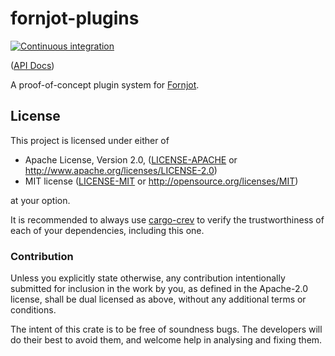 # fornjot-plugins

[![Continuous integration](https://github.com/Michael-F-Bryan/fornjot-plugins/workflows/Continuous%20integration/badge.svg?branch=master)](https://github.com/Michael-F-Bryan/fornjot-plugins/actions)

([API Docs])

A proof-of-concept plugin system for [Fornjot][fornjot].

## License

This project is licensed under either of

 * Apache License, Version 2.0, ([LICENSE-APACHE](LICENSE-APACHE.md) or
   http://www.apache.org/licenses/LICENSE-2.0)
 * MIT license ([LICENSE-MIT](LICENSE-MIT.md) or
   http://opensource.org/licenses/MIT)

at your option.

It is recommended to always use [cargo-crev][crev] to verify the
trustworthiness of each of your dependencies, including this one.

### Contribution

Unless you explicitly state otherwise, any contribution intentionally
submitted for inclusion in the work by you, as defined in the Apache-2.0
license, shall be dual licensed as above, without any additional terms or
conditions.

The intent of this crate is to be free of soundness bugs. The developers will
do their best to avoid them, and welcome help in analysing and fixing them.

[API Docs]: https://michael-f-bryan.github.io/fornjot-plugins
[crev]: https://github.com/crev-dev/cargo-crev
[fornjot]: https://www.fornjot.app/
